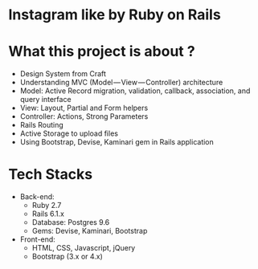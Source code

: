 # Instagram like by Ruby on Rails

# What this project is about ?
  * Design System from Craft
  * Understanding MVC (Model — View — Controller) architecture
  * Model: Active Record migration, validation, callback,   association, and query interface
  * View: Layout, Partial and Form helpers
  * Controller: Actions, Strong Parameters
  * Rails Routing
  * Active Storage to upload files
  * Using Bootstrap, Devise, Kaminari gem in Rails application

# Tech Stacks
  * Back-end:
     - Ruby 2.7
     - Rails 6.1.x
     - Database: Postgres 9.6
     - Gems: Devise, Kaminari, Bootstrap
  * Front-end:
     - HTML, CSS, Javascript, jQuery
     - Bootstrap (3.x or 4.x)

